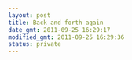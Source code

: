 ```yaml
---
layout: post
title: Back and forth again
date_gmt: 2011-09-25 16:29:17
modified_gmt: 2011-09-25 16:29:36
status: private
---
```


